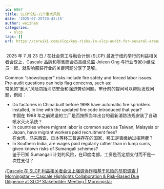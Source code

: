 ```yaml
---
id: 6867
title: SLCP论坛-几个重大风险
date: '2025-07-25T20:43:15'
author: weizhan
categories:
  - slcp
tags: []
url: https://csrwiki.com/slcp/key-risks-in-slcp-audit-for-several-areas
---
```


 2025 年 7 月 23 日 / 在社会劳工与融合计划 (SLCP) 最近于纽约举行的利益相关者会议上，Cascale 品牌和零售商会员高级总监 Joleen Ong 与行业专家小组成员一起，就影响服装行业的关键问题分享了见解。

Common “showstopper” risks include fire safety and forced labor issues. Pre-audit questions can help flag concerns, such as:\
常见的“重大”风险包括消防安全和强迫劳动问题。审计前的提问可以帮助发现问题，例如：

- Do factories in China built before 1998 have automatic fire sprinklers installed, in line with the updated fire code introduced that year?\
  中国在 1998 年之前建造的工厂是否按照当年出台的最新消防法规安装了自动喷水灭火系统？
- In countries where migrant labor is common such as Taiwan, Malaysia or Japan, have migrant workers paid recruitment fees?\
  在台湾、马来西亚、日本等移工普遍存在的国家，移工是否缴纳过招聘费？
- In Southern India, are wages paid regularly rather than in lump sums, given known risks of Sumangali schemes?\
  鉴于已知 Sumangali 计划的风险，在印度南部，工资是否定期支付而不是一次性支付？

/[Cascale 在 SLCP 利益相关者会议上强调协作和基于风险的尽职调查 | Morningstar — Cascale Highlights Collaboration & Risk-Based Due Diligence at SLCP Stakeholder Meeting | Morningstar](https://www.morningstar.com/news/accesswire/1051897msn/cascale-highlights-collaboration-risk-based-due-diligence-at-slcp-stakeholder-meeting)
